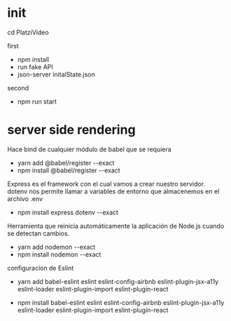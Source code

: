 # init 

cd PlatziVideo

first

 - npm install
 - run fake API
  - json-server initalState.json

second
 - npm run start

# server side rendering

Hace bind de cualquier módulo de babel que se requiera  
 - yarn add @babel/register --exact
 - npm install @babel/register --exact  
  
Express es el framework con el cual vamos a crear nuestro servidor.  
dotenv nos permite llamar a variables de entorno que almacenemos en el archivo .env  
 - npm install express dotenv --exact  
  
Herramienta que reinicia automáticamente la aplicación de Node.js cuando se detectan cambios.  
 - yarn add nodemon --exact  
 - npm install nodemon --exact

configuracion de Eslint

 - yarn add babel-eslint eslint eslint-config-airbnb eslint-plugin-jsx-a11y eslint-loader eslint-plugin-import eslint-plugin-react 

 - npm install babel-eslint eslint eslint-config-airbnb eslint-plugin-jsx-a11y eslint-loader eslint-plugin-import eslint-plugin-react


